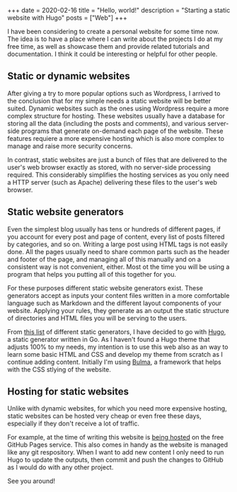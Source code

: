 +++
date = 2020-02-16
title = "Hello, world!"
description = "Starting a static website with Hugo"
posts = ["Web"]
+++

I have been considering to create a personal website for some time now. The idea is to have a place where I can write about the projects I do at my free time, as well as showcase them and provide related tutorials and documentation. I think it could be interesting or helpful for other people.

## Static or dynamic websites

After giving a try to more popular options such as Wordpress, I arrived to the conclusion that for my simple needs a static website will be better suited. Dynamic websites such as the ones using Wordpress require a more complex structure for hosting. These websites usually have a database for storing all the data (including the posts and comments), and various server-side programs that generate on-demand each page of the website. These features requiere a more expensive hosting which is also more complex to manage and raise more security concerns.

In contrast, static websites are just a bunch of files that are delivered to the user's web browser exactly as stored, with no server-side processing required. This considerably simplifies the hosting services as you only need a HTTP server (such as Apache) delivering these files to the user's web browser.

## Static website generators

Even the simplest blog usually has tens or hundreds of different pages, if you account for every post and page of content, every list of posts filtered by categories, and so on. Writing a large post using HTML tags is not easily done. All the pages usually need to share common parts such as the header and footer of the page, and managing all of this manually and on a consistent way is not convenient, either. Most ot the time you will be using a program that helps you putting all of this together for you.

For these purposes different static website generators exist. These generators accept as inputs your content files written in a more comfortable language such as Markdown and the different layout components of your website. Applying your rules, they generate as an output the static structure of directories and HTML files you will be serving to the users.

From [this list] of different static generators, I have decided to go with [Hugo], a static generator written in Go. As I haven't found a Hugo theme that adjusts 100% to my needs, my intention is to use this web also as an way to learn some basic HTML and CSS and develop my theme from scratch as I continue adding content. Initially I'm using [Bulma], a framework that helps with the CSS stlying of the website.

## Hosting for static websites

Unlike with dynamic websites, for which you need more expensive hosting, static websites can be hosted very cheap or even free these days, especially if they don't receive a lot of traffic.

For example, at the time of writing this website is [being hosted] on the free GitHub Pages service. This also comes in handy as the website is managed like any git respository. When I want to add new content I only need to run Hugo to update the outputs, then commit and push the changes to GitHub as I would do with any other project.

See you around!

[this list]: https://www.staticgen.com/
[Hugo]: https://gohugo.io/
[Bulma]: https://bulma.io/
[being hosted]: https://github.com/AlfonsoJLuna/alfonsoluna.io